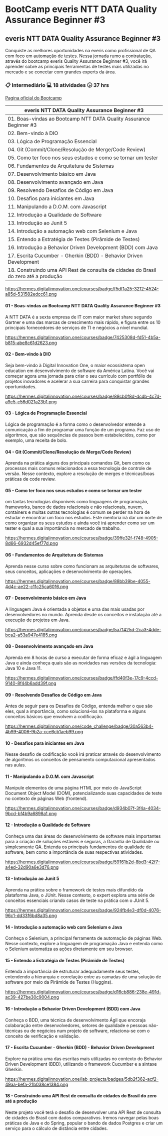 # BootCamp everis NTT DATA Quality Assurance Beginner #3

## everis NTT DATA Quality Assurance Beginner #3

Conquiste as melhores oportunidades na everis como profissional de QA com foco em automação de testes. Nessa jornada rumo a contratação, através do bootcamp everis Quality Assurance Beginner #3, você irá aprender sobre as principais ferramentas de testes mais utilizadas no mercado e se conectar com grandes experts da área.

### :clipboard: Intermediário :computer: 18 atividades  :clock430: 37 hrs

[Pagina oficial do Bootcamp](https://web.dio.me/track/everis-quality-assurance-beginner-3?tab=path)

| everis NTT DATA Quality Assurance Beginner #3    | 
|-------------------------------------|
| 01. Boas-vindas ao Bootcamp NTT DATA Quality Assurance Beginner #3 | 
| 02. Bem-vindo à DIO | 
| 03. Lógica de Programação Essencial | 
| 04. Git (Commit/Clone/Resolução de Merge/Code Review) | 
| 05. Como ter foco nos seus estudos e como se tornar um tester | 
| 06. Fundamentos de Arquitetura de Sistemas | 
| 07. Desenvolvimento básico em Java | 
| 08. Desenvolvimento avançado em Java | 
| 09. Resolvendo Desafios de Código em Java | 
| 10. Desafios para iniciantes em Java | 
| 11. Manipulando a D.O.M. com Javascript | 
| 12. Introdução a Qualidade de Software | 
| 13. Introdução ao Junit 5 | 
| 14. Introdução a automação web com Selenium e Java | 
| 15. Entendo a Estratégia de Testes (Pirâmide de Testes) | 
| 16. Introdução a Behavior Driven Development (BDD) com Java | 
| 17. Escrita Cucumber - Gherkin (BDD) - Behavior Driven Development | 
| 18. Construindo uma API Rest de consulta de cidades do Brasil do zero até a produção | 

https://hermes.digitalinnovation.one/courses/badge/f5df1a25-3212-4524-a85d-531582edcc61.png
####  01 - Boas-vindas ao Bootcamp NTT DATA Quality Assurance Beginner #3
A NTT DATA é a sexta empresa de IT com maior market share segundo Gartner e uma das marcas de crescimento mais rápido, e figura entre os 10 principais fornecedores de serviços de TI e negócios a nível mundial.

https://hermes.digitalinnovation.one/courses/badge/7425308d-fd51-4b5a-b815-abe8c61d2623.png
####  02 - Bem-vindo à DIO
Seja bem-vindo à Digital Innovation One, o maior ecossistema open education em desenvolvimento de software da América Latina. Você vai começar agora uma jornada para criar o seu currículo com portfólio de projetos inovadores e acelerar a sua carreira para conquistar grandes oportunidades.

https://hermes.digitalinnovation.one/courses/badge/88cb0f8d-dcdb-4c7d-a9c5-c56d021a23b1.png
####  03 - Lógica de Programação Essencial
Lógica de programação é a forma como o desenvolvedor entende a comunicação a fim de programar uma função de um programa. Faz uso de algoritmos, que são sequências de passos bem estabelecidos, como por exemplo, uma receita de bolo.

####  04 - Git (Commit/Clone/Resolução de Merge/Code Review)
Aprenda na prática alguns dos principais comandos Git, bem como os processos mais comuns relacionados a essa tecnologia de controle de versão. Nesse contexto, explore a resolução de merges e técnicas/boas práticas de code review.

####  05 - Como ter foco nos seus estudos e como se tornar um tester
om tantas tecnologias disponíveis como linguagens de programação, frameworks, banco de dados relacionais e não relacionais, nuvem, containers e muitas outras tecnologias é comum se perder na hora de estudar e encontrar um foco nos estudos. Este mentoria irá dar um norte de como organizar os seus estudos e ainda você irá aprender como ser um tester e qual a sua importância no mercado de trabalho.

https://hermes.digitalinnovation.one/courses/badge/39ffe32f-f748-4905-8d66-6932d45ef77d.png
####  06 - Fundamentos de Arquitetura de Sistemas
Aprenda nesse curso sobre como funcionam as arquiteturas de softwares, seus conceitos, aplicações e desenvolvimento de operações.

https://hermes.digitalinnovation.one/courses/badge/88bb39be-4055-4d4c-ae22-c11c25ca6016.png
####  07 - Desenvolvimento básico em Java
A linguagem Java é orientada a objetos e uma das mais usadas por desenvolvedores no mundo. Aprenda desde os conceitos e instalação até a execução de projetos em Java.

https://hermes.digitalinnovation.one/courses/badge/5a71425d-2ca3-4dde-bca2-a53a947e4185.png
####  08 - Desenvolvimento avançado em Java
Aprenda em 8 horas de curso a executar de forma eficaz e ágil a linguagem Java e ainda conheça quais são as novidades nas versões da tecnologia: Java 10 e Java 11.

https://hermes.digitalinnovation.one/courses/badge/ffd40f3e-17c9-4ccd-9140-8f44b6add39f.png
####  09 - Resolvendo Desafios de Código em Java
Antes de seguir para os Desafios de Código, entenda melhor o que são eles, qual a importância, como solucioná-los na plataforma e alguns conceitos básicos que envolvem a codificação.

https://hermes.digitalinnovation.one/code_challenge/badge/30a563b4-4b99-4006-9b2a-cce6cb1aeb99.png
####  10 - Desafios para iniciantes em Java
Nesse desafio de codificação você irá praticar através do desenvolvimento de algoritmos os conceitos de pensamento computacional apresentados nas aulas.

####  11 - Manipulando a D.O.M. com Javascript
Manipule elementos de uma página HTML por meio do JavaScript Document Object Model (DOM), potencializando suas capacidades de teste no contexto de páginas Web (frontend).

https://hermes.digitalinnovation.one/courses/badge/d934b07f-3f4a-4034-9bcd-bf4b9a6898a1.png
####  12 - Introdução a Qualidade de Software
Conheça uma das áreas do desenvolvimento de software mais importantes para a criação de soluções estáveis e seguras, a Garantia de Qualidade ou simplesmente QA. Entenda os principais fundamentos de qualidade de software, bem como a importância de suas respectivas atividades.

https://hermes.digitalinnovation.one/courses/badge/59161b2d-8bd3-42f7-a4ed-32d90a6e3d76.png
####  13 - Introdução ao Junit 5
Aprenda na prática sobre o framework de testes mais difundido da plataforma Java, o JUnit. Nesse contexto, o expert explora uma série de conceitos essenciais criando casos de teste na prática com o JUnit 5.

https://hermes.digitalinnovation.one/courses/badge/924fb4e3-df0d-4076-96c1-dd33f6bd8a35.png
####  14 - Introdução a automação web com Selenium e Java
Conheça o Selenium, a principal ferramenta de automação de páginas Web. Nesse contexto, explore a linguagem de programação Java e entenda como o Selenium automatiza as ações diretamente em seu browser.

####  15 - Entendo a Estratégia de Testes (Pirâmide de Testes)
Entenda a importância de estruturar adequadamente seus testes, entendendo a hierarquia e correlação entre as camadas de uma solução de software por meio da Pirâmide de Testes (Huggins).

https://hermes.digitalinnovation.one/courses/badge/d16cb886-238e-491d-ac39-427be30c9004.png
####  16 - Introdução a Behavior Driven Development (BDD) com Java
Conheça o BDD, uma técnica de desenvolvimento Ágil que encoraja colaboração entre desenvolvedores, setores de qualidade e pessoas não-técnicas ou de negócios num projeto de software, relaciona-se com o conceito de verificação e validação.

####  17 - Escrita Cucumber - Gherkin (BDD) - Behavior Driven Development
Explore na prática uma das escritas mais utilizadas no contexto do Behavior Driven Development (BDD), utilizando o framework Cucumber e a sintaxe Gherkin.

https://hermes.digitalinnovation.one/lab_projects/badges/5db2f362-acf2-49aa-befa-21b038ce1384.png
####  18 - Construindo uma API Rest de consulta de cidades do Brasil do zero até a produção
Neste projeto você terá o desafio de desenvolver uma API Rest de consulta de cidades do Brasil com dados comparativos. Iremos navegar pelas boas práticas de Java e do Spring, popular o bando de dados Postgres e criar um serviço para o cálculo de distância entre cidades.